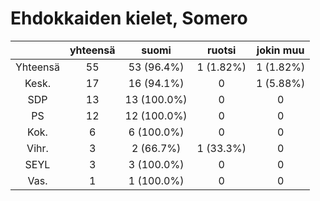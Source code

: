 # Ehdokkaiden kielet, Somero

| |yhteensä|suomi|ruotsi|jokin muu|
|:---:|:---:|:---:|:---:|:---:|
|Yhteensä|55|53 (96.4%)|1 (1.82%)|1 (1.82%)|
|Kesk.|17|16 (94.1%)|0|1 (5.88%)|
|SDP|13|13 (100.0%)|0|0|
|PS|12|12 (100.0%)|0|0|
|Kok.|6|6 (100.0%)|0|0|
|Vihr.|3|2 (66.7%)|1 (33.3%)|0|
|SEYL|3|3 (100.0%)|0|0|
|Vas.|1|1 (100.0%)|0|0|

